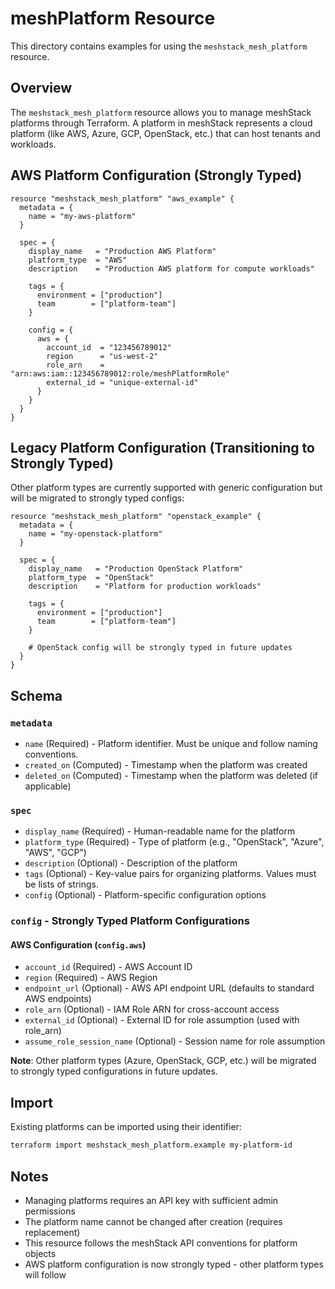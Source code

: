 # meshPlatform Resource

This directory contains examples for using the `meshstack_mesh_platform` resource.

## Overview

The `meshstack_mesh_platform` resource allows you to manage meshStack platforms through Terraform. A platform in meshStack represents a cloud platform (like AWS, Azure, GCP, OpenStack, etc.) that can host tenants and workloads.

## AWS Platform Configuration (Strongly Typed)

```hcl
resource "meshstack_mesh_platform" "aws_example" {
  metadata = {
    name = "my-aws-platform"
  }

  spec = {
    display_name   = "Production AWS Platform"
    platform_type  = "AWS"
    description    = "Production AWS platform for compute workloads"
    
    tags = {
      environment = ["production"]
      team        = ["platform-team"]
    }
    
    config = {
      aws = {
        account_id  = "123456789012"
        region      = "us-west-2"
        role_arn    = "arn:aws:iam::123456789012:role/meshPlatformRole"
        external_id = "unique-external-id"
      }
    }
  }
}
```

## Legacy Platform Configuration (Transitioning to Strongly Typed)

Other platform types are currently supported with generic configuration but will be migrated to strongly typed configs:

```hcl
resource "meshstack_mesh_platform" "openstack_example" {
  metadata = {
    name = "my-openstack-platform"
  }

  spec = {
    display_name   = "Production OpenStack Platform" 
    platform_type  = "OpenStack"
    description    = "Platform for production workloads"
    
    tags = {
      environment = ["production"]
      team        = ["platform-team"]
    }
    
    # OpenStack config will be strongly typed in future updates
  }
}
```

## Schema

### `metadata`
- `name` (Required) - Platform identifier. Must be unique and follow naming conventions.
- `created_on` (Computed) - Timestamp when the platform was created
- `deleted_on` (Computed) - Timestamp when the platform was deleted (if applicable)

### `spec`  
- `display_name` (Required) - Human-readable name for the platform
- `platform_type` (Required) - Type of platform (e.g., "OpenStack", "Azure", "AWS", "GCP")
- `description` (Optional) - Description of the platform
- `tags` (Optional) - Key-value pairs for organizing platforms. Values must be lists of strings.
- `config` (Optional) - Platform-specific configuration options

### `config` - Strongly Typed Platform Configurations

#### AWS Configuration (`config.aws`)
- `account_id` (Required) - AWS Account ID
- `region` (Required) - AWS Region
- `endpoint_url` (Optional) - AWS API endpoint URL (defaults to standard AWS endpoints)
- `role_arn` (Optional) - IAM Role ARN for cross-account access
- `external_id` (Optional) - External ID for role assumption (used with role_arn)
- `assume_role_session_name` (Optional) - Session name for role assumption

**Note**: Other platform types (Azure, OpenStack, GCP, etc.) will be migrated to strongly typed configurations in future updates.

## Import

Existing platforms can be imported using their identifier:

```bash
terraform import meshstack_mesh_platform.example my-platform-id
```

## Notes

- Managing platforms requires an API key with sufficient admin permissions
- The platform name cannot be changed after creation (requires replacement)
- This resource follows the meshStack API conventions for platform objects
- AWS platform configuration is now strongly typed - other platform types will follow